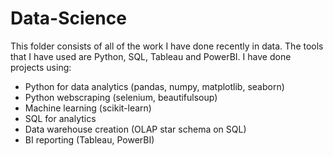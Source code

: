 # Data-Science
This folder consists of all of the work I have done recently in data. The tools that I have used are Python, SQL, Tableau and PowerBI. I have done projects using:
- Python for data analytics (pandas, numpy, matplotlib, seaborn)
- Python webscraping (selenium, beautifulsoup)
- Machine learning (scikit-learn)
- SQL for analytics
- Data warehouse creation (OLAP star schema on SQL)
- BI reporting (Tableau, PowerBI)
